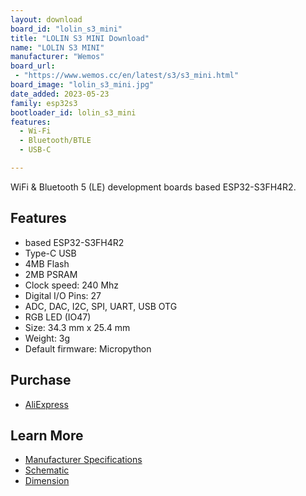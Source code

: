 ```yaml
---
layout: download
board_id: "lolin_s3_mini"
title: "LOLIN S3 MINI Download"
name: "LOLIN S3 MINI"
manufacturer: "Wemos"
board_url:
 - "https://www.wemos.cc/en/latest/s3/s3_mini.html"
board_image: "lolin_s3_mini.jpg"
date_added: 2023-05-23
family: esp32s3
bootloader_id: lolin_s3_mini
features:
  - Wi-Fi
  - Bluetooth/BTLE
  - USB-C

---
```


WiFi & Bluetooth 5 (LE) development boards based ESP32-S3FH4R2.

## Features

- based ESP32-S3FH4R2
- Type-C USB
- 4MB Flash
- 2MB PSRAM
- Clock speed: 240 Mhz
- Digital I/O Pins: 27
- ADC, DAC, I2C, SPI, UART, USB OTG
- RGB LED (IO47)
- Size: 34.3 mm x 25.4 mm
- Weight: 3g
- Default firmware: Micropython


## Purchase

* [AliExpress](https://www.aliexpress.com/item/3256805262904443.html)

## Learn More

* [Manufacturer Specifications](https://www.wemos.cc/en/latest/s3/s3_mini.html)
* [Schematic](https://www.wemos.cc/en/latest/_static/files/sch_s3_mini_v1.0.0.pdf)
* [Dimension](https://www.wemos.cc/en/latest/_static/files/dim_s3_mini_v1.0.0.pdf)

